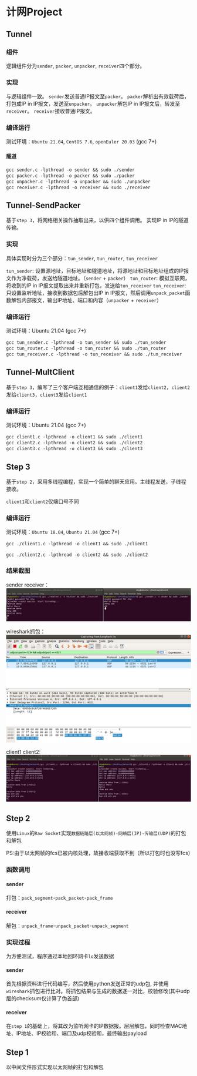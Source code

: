 # 计网Project
## Tunnel
### 组件
逻辑组件分为`sender`, `packer`, `unpacker`, `receiver`四个部分。
### 实现
与逻辑组件一致。
`sender`发送普通IP报文至`packer`。
`packer`解析出有效载荷后，打包成IP in IP报文，发送至`unpacker`。
`unpacker`解包IP in IP报文后，转发至`receiver`。
`receiver`接收普通IP报文。
### 编译运行
测试环境：`Ubuntu 21.04`, `CentOS 7.6`, `openEuler 20.03` (gcc 7+)
#### 隧道
```
gcc sender.c -lpthread -o sender && sudo ./sender
gcc packer.c -lpthread -o packer && sudo ./packer
gcc unpacker.c -lpthread -o unpacker && sudo ./unpacker
gcc receiver.c -lpthread -o receiver && sudo ./receiver
```

## Tunnel-SendPacker
基于`step 3`，将网络相关操作抽取出来，以供四个组件调用。
实现IP in IP的隧道传输。
### 实现
具体实现时分为三个部分：`tun_sender`, `tun_router`, `tun_receiver`

`tun_sender`: 设置源地址，目标地址和隧道地址，将源地址和目标地址组成的IP报文作为净载荷，发送给隧道地址。（`sender` + `packer`）
`tun_router`: 模拟互联网，将收到的IP in IP报文提取出来并重新打包，发送给`tun_receiver`
`tun_receiver`: 只设置监听地址，接收到数据包后解包出IP in IP报文，然后调用`unpack_packet`函数解包内部报文，输出IP地址、端口和内容（`unpacker` + `receiver`）
### 编译运行
测试环境：Ubuntu 21.04 (gcc 7+)
```
gcc tun_sender.c -lpthread -o tun_sender && sudo ./tun_sender
gcc tun_router.c -lpthread -o tun_router && sudo ./tun_router
gcc tun_receiver.c -lpthread -o tun_receiver && sudo ./tun_receiver
```

## Tunnel-MultClient
基于`step 3`，编写了三个客户端互相通信的例子：`client1`发给`client2`，`client2`发给`client3`，`client3`发给`client1`
### 编译运行
测试环境：Ubuntu 21.04 (gcc 7+)
```
gcc client1.c -lpthread -o client1 && sudo ./client1
gcc client2.c -lpthread -o client2 && sudo ./client2
gcc client3.c -lpthread -o client3 && sudo ./client3
```

## Step 3
基于`step 2`，采用多线程编程，实现一个简单的聊天应用。主线程发送，子线程接收。

`client1`和`client2`仅端口号不同
### 编译运行
测试环境：`Ubuntu 18.04`, `Ubuntu 21.04` (gcc 7+)
```
gcc ./client1.c -lpthread -o client1 && sudo ./client1
```
```
gcc ./client2.c -lpthread -o client2 && sudo ./client2
```
### 结果截图
sender receiver：
![sender&receiver](img/sr.png)

wireshark抓包：
![wireshark](img/ws.png)

client1 client2:
![client1&client2](img/cc.png)

## Step 2
使用`Linux`的`Raw Socket`实现`数据链路层(以太网帧)-网络层(IP)-传输层(UDP)`的打包和解包

PS:由于以太网帧的fcs已被内核处理，故接收端获取不到（所以打包时也没写fcs）
### 函数调用
#### sender
打包：`pack_segment`-`pack_packet`-`pack_frame`
#### receiver
解包：`unpack_frame`-`unpack_packet`-`unpack_segment`

### 实现过程
为方便测试，程序通过本地回环网卡`lo`发送数据
#### sender
首先根据资料进行代码编写，然后使用python发送正常的udp包, 并使用`wireshark`抓包进行比对。将抓包结果与生成的数据逐一对比，校验修改(其中udp层的checksum仅计算了伪首部)
#### receiver
在`step 1`的基础上，将其改为监听网卡的IP数据报。层层解包，同时检查MAC地址、IP地址、IP校验和、端口及udp校验和，最终输出payload

## Step 1
以中间文件形式实现以太网帧的打包和解包